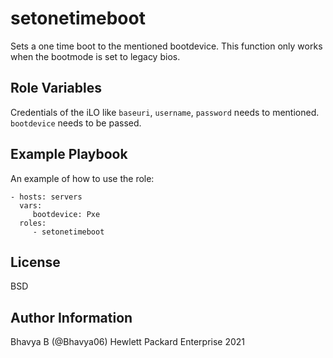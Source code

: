 setonetimeboot
=========

Sets a one time boot to the mentioned bootdevice. This function only works when the bootmode is set to legacy bios.

Role Variables
--------------

Credentials of the iLO like `baseuri`, `username`, `password` needs to mentioned. `bootdevice` needs to be passed.

Example Playbook
----------------

An example of how to use the role: 

    - hosts: servers
      vars:
         bootdevice: Pxe
      roles:
         - setonetimeboot

License
-------

BSD

Author Information
------------------

Bhavya B (@Bhavya06) Hewlett Packard Enterprise 2021 
